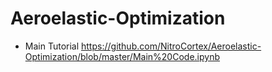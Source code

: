 # Aeroelastic-Optimization


* Main Tutorial https://github.com/NitroCortex/Aeroelastic-Optimization/blob/master/Main%20Code.ipynb
